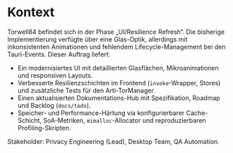 # Kontext

Torwell84 befindet sich in der Phase „UI/Resilience Refresh“. Die bisherige Implementierung verfügte über eine Glas-Optik, allerdings mit inkonsistenten Animationen und fehlendem Lifecycle-Management bei den Tauri-Events. Dieser Auftrag liefert:

- Ein modernisiertes UI mit detaillierten Glasflächen, Mikroanimationen und responsiven Layouts.
- Verbesserte Resilienzschichten im Frontend (`invoke`-Wrapper, Stores) und zusätzliche Tests für den Arti-TorManager.
- Einen aktualisierten Dokumentations-Hub mit Spezifikation, Roadmap und Backlog (`docs/todo`).
- Speicher- und Performance-Härtung via konfigurierbarer Cache-Schicht, SoA-Metriken, `mimalloc`-Allocator und reproduzierbaren Profiling-Skripten.

Stakeholder: Privacy Engineering (Lead), Desktop Team, QA Automation.

